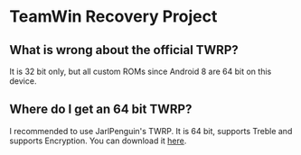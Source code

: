 # TeamWin Recovery Project

## What is wrong about the official TWRP?
It is 32 bit only, but all custom ROMs since Android 8 are 64 bit on this device.

## Where do I get an 64 bit TWRP?
I recommended to use JarlPenguin's TWRP. It is 64 bit, supports Treble and supports Encryption. You can download it [here]().
